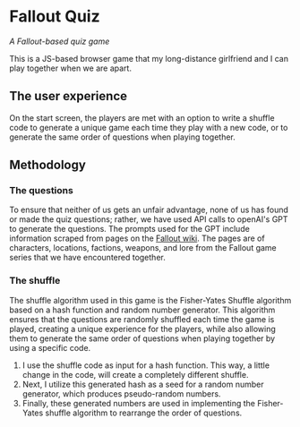 # Fallout Quiz
_A Fallout-based quiz game_

This is a JS-based browser game that my long-distance girlfriend and I can play together when we are apart. 

## The user experience
On the start screen, the players are met with an option to write a shuffle code to generate a unique game each time they play with a new code, or to generate the same order of questions when playing together.

## Methodology
### The questions
To ensure that neither of us gets an unfair advantage, none of us has found or made the quiz questions; rather, we have used API calls to openAI's GPT to generate the questions. The prompts used for the GPT include information scraped from pages on the [Fallout wiki](https://fallout.fandom.com/wiki/Fallout_Wiki). The pages are of characters, locations, factions, weapons, and lore from the Fallout game series that we have encountered together.
### The shuffle
The shuffle algorithm used in this game is the Fisher-Yates Shuffle algorithm based on a hash function and random number generator. This algorithm ensures that the questions are randomly shuffled each time the game is played, creating a unique experience for the players, while also allowing them to generate the same order of questions when playing together by using a specific code.

1. I use the shuffle code as input for a hash function. This way, a little change in the code, will create a completely different shuffle.
2. Next, I utilize this generated hash as a seed for a random number generator, which produces pseudo-random numbers.
3. Finally, these generated numbers are used in implementing the Fisher-Yates shuffle algorithm to rearrange the order of questions.
